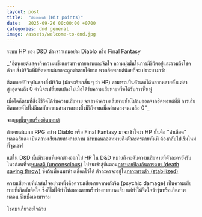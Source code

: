 ```yaml
---
layout: post
title:  "ฮิตพอยต์ (Hit points)"
date:   2025-09-26 00:00:00 +0700
categories: dnd general
image: /assets/welcome-to-dnd.jpg
---
```


ระบบ HP ของ D&D ต่างจากเกมอย่าง Diablo หรือ Final Fantasy

_"ฮิตพอยต์แสดงถึงความแข็งแกร่งทางกายภาพและจิตใจ ความมุ่งมั่นในการมีชีวิตอยู่และรวมถึงโชคด้วย สิ่งมีชีวิตที่มีฮิตพอยต์มากจะถูกฆ่าตายได้ยาก พวกฮิตพอยต์น้อยก็จะเปราะบางกว่า

ฮิตพอยต์ปัจจุบันของสิ่งมีชีวิต (มักจะเรียกสั้น ๆ ว่า HP) สามารถเป็นตัวเลขได้หลากหลายตั้งแต่ค่าสูงสุดจนถึง 0 ค่านี้จะเปลี่ยนแปลงไปเมื่อได้รับความเสียหายหรือได้รับการฟื้นฟู

เมื่อใดก็ตามที่สิ่งมีชีวิตได้รับความเสียหาย จะเอาค่าความเสียหายนั้นไปลบออกจากฮิตพอยต์ที่มี การเสียฮิตพอยต์ไปไม่มีผลกับความสามารถของสิ่งมีชีวิตจนเมื่อค่าลดลงจนเหลือ 0"_

จาก[กฏพื้นฐานเรื่องฮิตพอยต์](/basic-rules/ch09-combat/#hit-points)

ถ้าเคยเล่นเกม RPG อย่าง Diablo หรือ Final Fantasy มาจะเข้าใจว่า HP นั้นคือ "ค่าเลือด" หลอดสีแดง เป็นความเสียหายทางกายภาพ ถ้าหมดหลอดหมายถึงตัวละครตายทันที ต้องกลับไปเริ่มใหม่ที่จุดเซฟ

แต่ใน D&D นั้นมีระบบที่แตกต่างออกไป HP ใน D&D หมายถึงระดับความเสียหายที่ตัวละครยังรับไหวก่อนที่จะ[หมดสติ (unconscious)](/basic-rules/appendice-a-condition/#unconscious) ไปจนเข้าสู่ขั้นตอน[การทอยป้องกันการตาย (death saving throw)](/basic-rules/ch09-combat/#death-saving-throws) ซึ่งถ้าเพื่อนมาห้ามเลือดไว้ได้ ตัวละครจะอยู่ใน[ภาวะทรงตัว (stabilized)](/basic-rules/ch09-combat/#stablizing-a-creature) 

ความเสียหายที่น่าสนใจอย่างหนึ่งคือความเสียหายจากพลังจิต (psychic damage) เป็นความเสียหายที่เกิดกับจิตใจ ซึ่งก็ไม่ได้ทำให้สมองตายหรือร่างกายบาดเจ็บ แต่ทำให้จิตใจว้าวุ่นหรือเกิดภาพหลอน ซึ่งเมื่อเอามารวม

โชคมาเกี่ยวอะไรด้วย